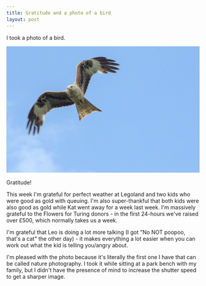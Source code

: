 ```yaml
---
title: Gratitude and a photo of a bird
layout: post
---
```



I took a photo of a bird. 

![A bird of prey, possibly a kestral](/assets/images/kestral.PNG) 


Gratitude! 

This week I'm grateful for perfect weather at Legoland and two kids who were good as gold with queuing. I'm also super-thankful that both kids were also good as gold while Kat went away for a week last week.  I'm massively grateful to the Flowers for Turing donors - in the first 24-hours we've raised over £500, which normally takes us a week. 

I'm grateful that Leo is doing a lot more talking  (I got "No NOT poopoo, that's a cat" the other day) - it makes everything a lot easier when you can work out what the kid is telling you/angry about. 


I'm pleased with the photo because it's literally the first one I have that can be called nature photography. I took it while sitting at a park bench with my family, but I didn't have the presence of mind to increase the shutter speed to get a sharper image. 
